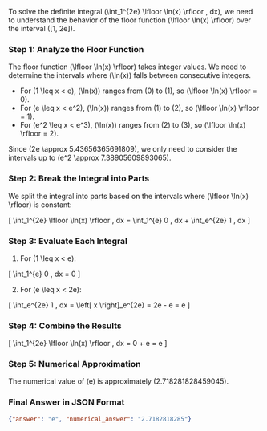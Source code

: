To solve the definite integral \(\int_1^{2e} \lfloor \ln(x) \rfloor \, dx\), we need to understand the behavior of the floor function \(\lfloor \ln(x) \rfloor\) over the interval \([1, 2e]\).

### Step 1: Analyze the Floor Function

The floor function \(\lfloor \ln(x) \rfloor\) takes integer values. We need to determine the intervals where \(\ln(x)\) falls between consecutive integers.

- For \(1 \leq x < e\), \(\ln(x)\) ranges from \(0\) to \(1\), so \(\lfloor \ln(x) \rfloor = 0\).
- For \(e \leq x < e^2\), \(\ln(x)\) ranges from \(1\) to \(2\), so \(\lfloor \ln(x) \rfloor = 1\).
- For \(e^2 \leq x < e^3\), \(\ln(x)\) ranges from \(2\) to \(3\), so \(\lfloor \ln(x) \rfloor = 2\).

Since \(2e \approx 5.43656365691809\), we only need to consider the intervals up to \(e^2 \approx 7.38905609893065\).

### Step 2: Break the Integral into Parts

We split the integral into parts based on the intervals where \(\lfloor \ln(x) \rfloor\) is constant:

\[
\int_1^{2e} \lfloor \ln(x) \rfloor \, dx = \int_1^{e} 0 \, dx + \int_e^{2e} 1 \, dx
\]

### Step 3: Evaluate Each Integral

1. For \(1 \leq x < e\):

\[
\int_1^{e} 0 \, dx = 0
\]

2. For \(e \leq x < 2e\):

\[
\int_e^{2e} 1 \, dx = \left[ x \right]_e^{2e} = 2e - e = e
\]

### Step 4: Combine the Results

\[
\int_1^{2e} \lfloor \ln(x) \rfloor \, dx = 0 + e = e
\]

### Step 5: Numerical Approximation

The numerical value of \(e\) is approximately \(2.718281828459045\).

### Final Answer in JSON Format

```json
{"answer": "e", "numerical_answer": "2.7182818285"}
```